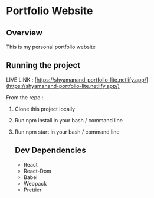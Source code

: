 # Portfolio Website

## Overview

This is my personal portfolio website



## Running the project

LIVE LINK : [https://shyamanand-portfolio-lite.netlify.app/](https://shyamanand-portfolio-lite.netlify.app/)

From the repo :
1. Clone this project locally
2. Run npm install in your bash / command line
3. Run npm start in your bash / command line
   


   ## Dev Dependencies
   * React
   * React-Dom
   * Babel
   * Webpack
   * Prettier

